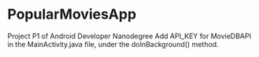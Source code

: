 # PopularMoviesApp
Project P1 of Android Developer Nanodegree
Add API_KEY for MovieDBAPI in the MainActivity.java file, under the doInBackground() method.
